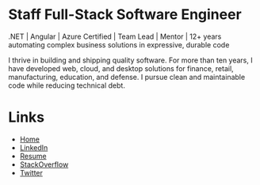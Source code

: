 # Staff Full-Stack Software Engineer
.NET | Angular | Azure Certified | Team Lead | Mentor | 12+ years automating complex business solutions in expressive, durable code

I thrive in building and shipping quality software. For more than ten years, I have developed web, cloud, and desktop solutions for finance, retail, manufacturing, education, and defense. I pursue clean and maintainable code while reducing technical debt.

# Links

 - [Home](https://collinmbarrett.com/)
 - [LinkedIn](https://www.linkedin.com/in/collinbarrett)
 - [Resume](https://collinmbarrett.com/resume/pdf/)
 - [StackOverflow](https://stackoverflow.com/users/2343739/collin-barrett)
 - [Twitter](https://twitter.com/collinbarrett)
